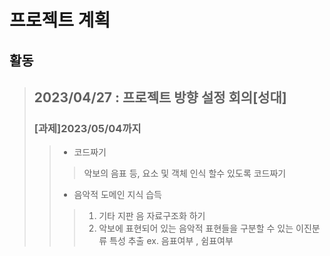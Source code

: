 # 프로젝트 계획
## 활동
> ## 2023/04/27 : 프로젝트 방향 설정 회의[성대]
> ### [과제]2023/05/04까지
>> * 코드짜기
>>> 악보의 음표 등, 요소 및 객체 인식 할수 있도록 코드짜기
>> * 음악적 도메인 지식 습득
>>> 1. 기타 지판 음 자료구조화 하기
>>> 2. 악보에 표현되어 있는 음악적 표현들을 구분할 수 있는 이진분류 특성 추출 ex. 음표여부 , 쉼표여부

